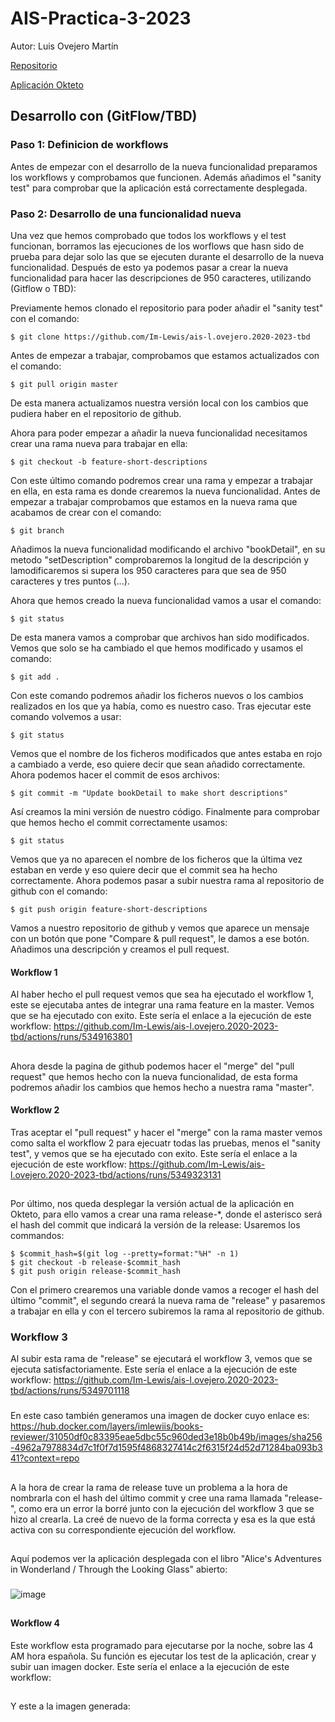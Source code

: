 # AIS-Practica-3-2023

Autor: Luis Ovejero Martín 

[Repositorio](https://github.com/Im-Lewis/ais-l.ovejero.2020-2023-tbd)

[Aplicación Okteto](https://books-reviewer-tbd-im-lewis.cloud.okteto.net/)

## Desarrollo con (GitFlow/TBD)

### Paso 1: Definicion de workflows
Antes de empezar con el desarrollo de la nueva funcionalidad preparamos los workflows y comprobamos que funcionen. Además añadimos el "sanity test" para comprobar que la aplicación está correctamente desplegada.


### Paso 2: Desarrollo de una funcionalidad nueva 

Una vez que hemos comprobado que todos los workflows y el test funcionan, borramos las ejecuciones de los worflows que hasn sido de prueba para dejar solo las que se ejecuten durante el desarrollo de la nueva funcionalidad. Después de esto ya podemos pasar a crear la nueva funcionalidad para hacer las descripciones de 950 caracteres, utilizando (Gitflow o TBD):

Previamente hemos clonado el repositorio para poder añadir el "sanity test" con el comando: 
```
$ git clone https://github.com/Im-Lewis/ais-l.ovejero.2020-2023-tbd
```
Antes de empezar a trabajar, comprobamos que estamos actualizados con el comando: 
```
$ git pull origin master 
```
De esta manera actualizamos nuestra versión local con los cambios que pudiera haber en el repositorio de github.

Ahora para poder empezar a añadir la nueva funcionalidad necesitamos crear una rama nueva para trabajar en ella: 
```
$ git checkout -b feature-short-descriptions
```
Con este último comando podremos crear una rama y empezar a trabajar en ella, en esta rama es donde crearemos la nueva funcionalidad.
Antes de empezar a trabajar comprobamos que estamos en la nueva rama que acabamos de crear con el comando: 
```
$ git branch
```
Añadimos la nueva funcionalidad modificando el archivo "bookDetail", en su metodo "setDescription" comprobaremos la longitud de la descripción y lamodificaremos si supera los 950 caracteres para que sea de 950 caracteres y tres puntos (...).

Ahora que hemos creado la nueva funcionalidad vamos a usar el comando: 
```
$ git status 
```
De esta manera vamos a comprobar que archivos han sido modificados. Vemos que solo se ha cambiado el que hemos modificado y usamos el comando: 
```
$ git add .
```
Con este comando podremos añadir los ficheros nuevos o los cambios realizados en los que ya había, como es nuestro caso.
Tras ejecutar este comando volvemos a usar: 
```
$ git status 
```
Vemos que el nombre de los ficheros modificados que antes estaba en rojo a cambiado a verde, eso quiere decir que sean añadido correctamente. Ahora podemos hacer el commit de esos archivos:
```
$ git commit -m "Update bookDetail to make short descriptions"
```
Así creamos la mini versión de nuestro código.
Finalmente para comprobar que hemos hecho el commit correctamente usamos:
```
$ git status 
```
Vemos que ya no aparecen el nombre de los ficheros que la última vez estaban en verde y eso quiere decir que el commit sea ha hecho correctamente.
Ahora podemos pasar a subir nuestra rama al repositorio de github con el comando: 
```
$ git push origin feature-short-descriptions 
```
Vamos a nuestro repositorio de github y vemos que aparece un mensaje con un botón que pone "Compare & pull request", le damos a ese botón. Añadimos una descripción y creamos el pull request.
#### Workflow 1
Al haber hecho el pull request vemos que sea ha ejecutado el workflow 1, este se ejecutaba antes de integrar una rama feature en la master. Vemos que se ha ejecutado con exito.
Este sería el enlace a la ejecución de este workflow: https://github.com/Im-Lewis/ais-l.ovejero.2020-2023-tbd/actions/runs/5349163801

##
Ahora desde la pagina de github podemos hacer el "merge" del "pull request" que hemos hecho con la nueva funcionalidad, de esta forma podremos añadir los cambios que hemos hecho a nuestra rama "master".

#### Workflow 2 
Tras aceptar el "pull request" y hacer el "merge" con la rama master vemos como salta el workflow 2 para ejecuatr todas las pruebas, menos el "sanity test", y vemos que se ha ejecutado con exito.
Este sería el enlace a la ejecución de este workflow: https://github.com/Im-Lewis/ais-l.ovejero.2020-2023-tbd/actions/runs/5349323131
##
Por último, nos queda desplegar la versión actual de la aplicación en Okteto, para ello vamos a crear una rama release-*, donde el asterisco será el hash del commit que indicará la versión de la release: Usaremos los commandos: 
```
$ $commit_hash=$(git log --pretty=format:"%H" -n 1)
$ git checkout -b release-$commit_hash
$ git push origin release-$commit_hash
```
Con el primero crearemos una variable donde vamos a recoger el hash del último "commit", el segundo creará la nueva rama de "release" y pasaremos a trabajar en ella y con el tercero subiremos la rama al repositorio de github.
### Workflow 3 
Al subir esta rama de "release" se ejecutará el workflow 3, vemos que se ejecuta satisfactoriamente. 
Este sería el enlace a la ejecución de este workflow: https://github.com/Im-Lewis/ais-l.ovejero.2020-2023-tbd/actions/runs/5349701118
###
En este caso también generamos una imagen de docker cuyo enlace es: https://hub.docker.com/layers/imlewiis/books-reviewer/31050df0c83395eae5dbc55c960ded3e18b0b49b/images/sha256-4962a7978834d7c1f0f7d1595f4868327414c2f6315f24d52d71284ba093b341?context=repo 
##
A la hora de crear la rama de release tuve un problema a la hora de nombrarla con el hash del último commit y cree una rama llamada "release-", como era un error la borré junto con la ejecución del workflow 3 que se hizo al crearla. La creé de nuevo de la forma correcta y esa es la que está activa con su correspondiente ejecución del workflow.
##
Aquí podemos ver la aplicación desplegada con el libro "Alice's Adventures in Wonderland / Through the Looking Glass" abierto:
###
![image](https://github.com/Im-Lewis/ais-l.ovejero.2020-2023-tbd/assets/118623973/12b69370-2eff-4405-9430-717f8a54fa6d)
###
##
#### Workflow 4 
Este workflow esta programado para ejecutarse por la noche, sobre las 4 AM hora española. Su función es ejecutar los test de la aplicación, crear y subir uan imagen docker.
Este sería el enlace a la ejecución de este workflow: 
##
Y este a la imagen generada: 

